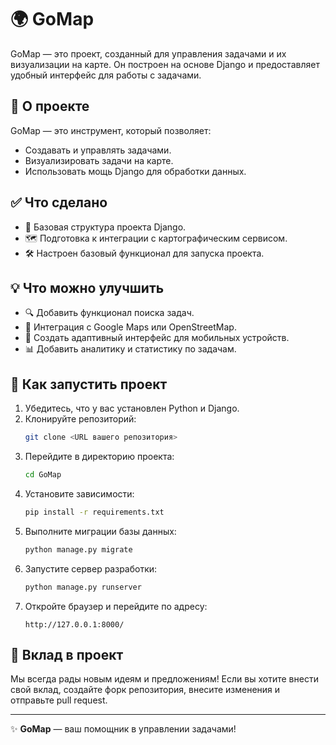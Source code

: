 # 🌍 GoMap

GoMap — это проект, созданный для управления задачами и их визуализации на карте. Он построен на основе Django и предоставляет удобный интерфейс для работы с задачами.

## 📖 О проекте

GoMap — это инструмент, который позволяет:
- Создавать и управлять задачами.
- Визуализировать задачи на карте.
- Использовать мощь Django для обработки данных.

## ✅ Что сделано

- 📂 Базовая структура проекта Django.
- 🗺️ Подготовка к интеграции с картографическим сервисом.
- 🛠️ Настроен базовый функционал для запуска проекта.

## 💡 Что можно улучшить

- 🔍 Добавить функционал поиска задач.
- 📌 Интеграция с Google Maps или OpenStreetMap.
- 📱 Создать адаптивный интерфейс для мобильных устройств.
- 📊 Добавить аналитику и статистику по задачам.

## 🚀 Как запустить проект

1. Убедитесь, что у вас установлен Python и Django.
2. Клонируйте репозиторий:
   ```bash
   git clone <URL вашего репозитория>
   ```
3. Перейдите в директорию проекта:
   ```bash
   cd GoMap
   ```
4. Установите зависимости:
   ```bash
   pip install -r requirements.txt
   ```
5. Выполните миграции базы данных:
   ```bash
   python manage.py migrate
   ```
6. Запустите сервер разработки:
   ```bash
   python manage.py runserver
   ```
7. Откройте браузер и перейдите по адресу:
   ```
   http://127.0.0.1:8000/
   ```

## 🤝 Вклад в проект

Мы всегда рады новым идеям и предложениям! Если вы хотите внести свой вклад, создайте форк репозитория, внесите изменения и отправьте pull request.

---

✨ **GoMap** — ваш помощник в управлении задачами!
